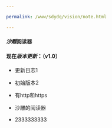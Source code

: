 ```yaml
---

permalink: /www/sdydq/vision/note.html

---
```

#### *沙雕*阅读器
#### 现在*版本更新*：（v1.0）
- 更新日志1

 + 初始版本2

 + 有http和https

 + 沙雕的阅读器

 + 2333333333
